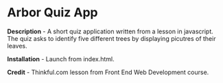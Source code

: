 # Arbor Quiz App
**Description** - A short quiz application written from a lesson in javascript. The quiz asks to identify five different trees by displaying picutres of their leaves.

**Installation** - Launch from index.html.

**Credit** - Thinkful.com lesson from Front End Web Development course.
